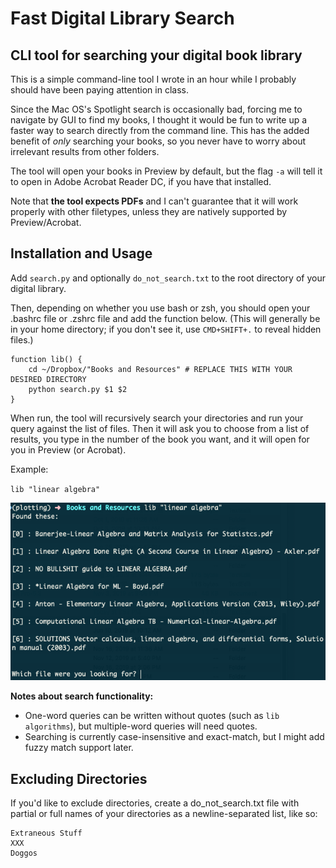 # Fast Digital Library Search
## CLI tool for searching your digital book library

This is a simple command-line tool I wrote in an hour while I probably should have been paying attention in class.

Since the Mac OS's Spotlight search is occasionally bad, forcing me to navigate by GUI to find my books, I thought it would be fun to write up a faster way to search directly from the command line. This has the added benefit of *only* searching your books, so you never have to worry about irrelevant results from other folders.

The tool will open your books in Preview by default, but the flag `-a` will tell it to open in Adobe Acrobat Reader DC, if you have that installed.

Note that **the tool expects PDFs** and I can't guarantee that it will work properly with other filetypes, unless they are natively supported by Preview/Acrobat.

## Installation and Usage

Add `search.py` and optionally `do_not_search.txt` to the root directory of your digital library. 

Then, depending on whether you use bash or zsh, you should open your .bashrc file or .zshrc file and add the function below. (This will generally be in your home directory; if you don't see it, use `CMD+SHIFT+.` to reveal hidden files.)

```
function lib() {
    cd ~/Dropbox/"Books and Resources" # REPLACE THIS WITH YOUR DESIRED DIRECTORY
    python search.py $1 $2
}
```

When run, the tool will recursively search your directories and run your query against the list of files. Then it will ask you to choose from a list of results, you type in the number of the book you want, and it will open for you in Preview (or Acrobat).

Example:

`lib "linear algebra"`

![](./example_search.png)

**Notes about search functionality:**

- One-word queries can be written without quotes (such as `lib algorithms`), but multiple-word queries will need quotes.
- Searching is currently case-insensitive and exact-match, but I might add fuzzy match support later.

## Excluding Directories

If you'd like to exclude directories, create a do_not_search.txt file with partial or full names of your directories as a newline-separated list, like so:

```
Extraneous Stuff
XXX
Doggos
```
